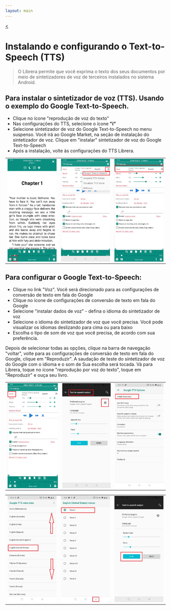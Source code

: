 ```yaml
---
layout: main
---
```

[<](/wiki/faq/pt)

# Instalando e configurando o Text-to-Speech (TTS)

> O Librera permite que você exprima o texto dos seus documentos por meio de sintetizadores de voz de terceiros instalados no sistema Android.

## Para instalar o sintetizador de voz (TTS). Usando o exemplo do Google Text-to-Speech.

* Clique no ícone &quot;reprodução de voz do texto&quot;
* Nas configurações do TTS, selecione o ícone **&quot;i&quot;**
* Selecione sintetizador de voz do Google Text-to-Speech no menu suspenso. Você irá ao Google Market, na seção de instalação do sintetizador de voz. Clique em &quot;instalar&quot; sintetizador de voz do Google Text-to-Speech
* Após a instalação, volte às configurações do TTS Librera.

||||
|-|-|-|
|![](1.jpg)|![](3.jpg)|![](2.jpg)|


## Para configurar o Google Text-to-Speech:

* Clique no link &quot;Voz&quot;. Você será direcionado para as configurações de conversão de texto em fala do Google
* Clique no ícone de configurações de conversão de texto em fala do Google
* Selecione &quot;instalar dados de voz&quot; - defina o idioma do sintetizador de voz
* Selecione o idioma do sintetizador de voz que você precisa. Você pode visualizar os idiomas deslizando para cima ou para baixo
* Escolha o tipo de som de voz que você precisa, de acordo com sua preferência.

Depois de selecionar todas as opções, clique na barra de navegação &quot;voltar&quot;, volte para as configurações de conversão de texto em fala do Google, clique em &quot;Reproduzir&quot;. A saudação de teste do sintetizador de voz do Google com o idioma e o som de Sua escolha será tocada. Vá para Librera, toque no ícone &quot;reprodução por voz do texto&quot;, toque em &quot;Reproduzir&quot; e ouça seu livro.

||||
|-|-|-|
|![](4.jpg)|![](5.jpg)|![](6.jpg)|

||||
|-|-|-|
|![](7.jpg)|![](8.jpg)|![](9.jpg)|
